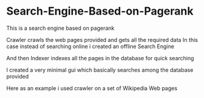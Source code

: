 # Search-Engine-Based-on-Pagerank
This is a search engine based on pagerank

Crawler crawls the web pages provided and gets all the required data
In this case instead of searching online i created an offline Search Engine

And then Indexer indexes all the pages in the database for quick searching

I created a very minimal gui which basically searches among the database provided

Here as an example i used crawler on a set of Wikipedia Web pages
